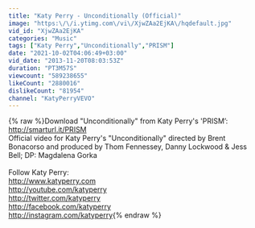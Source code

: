 ```yaml
---
title: "Katy Perry - Unconditionally (Official)"
image: "https:\/\/i.ytimg.com\/vi\/XjwZAa2EjKA\/hqdefault.jpg"
vid_id: "XjwZAa2EjKA"
categories: "Music"
tags: ["Katy Perry","Unconditionally","PRISM"]
date: "2021-10-02T04:06:49+03:00"
vid_date: "2013-11-20T08:03:53Z"
duration: "PT3M57S"
viewcount: "589238655"
likeCount: "2880016"
dislikeCount: "81954"
channel: "KatyPerryVEVO"
---
```

{% raw %}Download &quot;Unconditionally&quot; from Katy Perry's 'PRISM’: <a rel="nofollow" target="blank" href="http://smarturl.it/PRISM">http://smarturl.it/PRISM</a><br />Official video for Katy Perry's &quot;Unconditionally&quot; directed by Brent Bonacorso and produced by Thom Fennessey, Danny Lockwood &amp; Jess Bell; DP: Magdalena Gorka<br /><br />Follow Katy Perry:<br /><a rel="nofollow" target="blank" href="http://www.katyperry.com">http://www.katyperry.com</a><br /><a rel="nofollow" target="blank" href="http://youtube.com/katyperry">http://youtube.com/katyperry</a><br /><a rel="nofollow" target="blank" href="http://twitter.com/katyperry">http://twitter.com/katyperry</a><br /><a rel="nofollow" target="blank" href="http://facebook.com/katyperry">http://facebook.com/katyperry</a><br /><a rel="nofollow" target="blank" href="http://instagram.com/katyperry">http://instagram.com/katyperry</a>{% endraw %}
